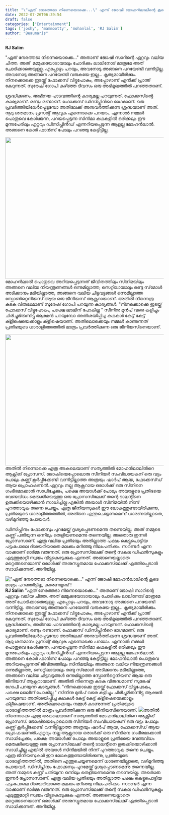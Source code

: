 ```yaml
---
title: "\"ഏത് നേരത്തടാ നിന്നെയൊക്കെ...\" എന്ന് ജോഷി മോഹൻലാലിന്റെ കൂടെ മാത്രം പറഞ്ഞിട്ടില്ല, കാരണമുണ്ട് !"
date: 2022-07-26T06:39:54
draft: false
categories: ["Entertainment"]
tags: ['joshy', 'mammootty', 'mohanlal', 'RJ Salim']
author: "Beaumaris"
---
```


<strong>RJ Salim </strong>

"ഏത് നേരത്തടാ നിന്നെയൊക്കെ..." അതാണ് ജോഷി സാറിന്റെ ഏറ്റവും വലിയ ചീത്ത. അത്  മമ്മുക്കയോടായാലും ചോദിക്കും ലാലിനോട് മാത്രമേ അത് ചോദിക്കാതെയുള്ളൂ. എപ്പോഴും പറയും, അവനോടു അങ്ങനെ പറയേണ്ടി വന്നിട്ടില്ല. അവനോടു അങ്ങനെ പറയേണ്ടി വരുകയേ ഇല്ല... കൃത്യമായിരിക്കും. നിനക്കൊക്കെ ഇടയ്ക്ക് ഫോക്കസ് വിട്ടുപോകും, അപ്പോഴാണ് എനിക്ക് പ്രാന്ത് കേറുന്നത്. സുരേഷ് ഗോപി കഴിഞ്ഞ ദിവസം ഒരു അഭിമുഖത്തിൽ പറഞ്ഞതാണ്.

ശ്രദ്ധിക്കണം, അഭിനയ പാടവത്തിന്റെ കാര്യമല്ല പറയുന്നത്. ഫോക്കസിന്റെ കാര്യമാണ്. രണ്ടും രണ്ടാണ്. ഫോക്കസ് ഡിസിപ്ലിൻറെ ഭാഗമാണ്. ഒരു പ്രവർത്തിയിലേർപ്പെടുമ്പോ അതിലേക്ക് അനുവർത്തിക്കുന്ന ശ്രദ്ധയാണ് അത്. നൂറു ശതമാനം പ്രസന്റ് ആവുക എന്നൊക്കെ പറയാം. എന്നാൽ നമ്മൾ പൊതുവെ കേൾക്കുന്ന, പറയപ്പെടുന്ന സിനിമാ കഥകളിൽ ഒരിക്കലും ഈ മൂന്നുപേരിലും ഏറ്റവും ഡിസിപ്ലിൻഡ് എന്നറിയപ്പെടുന്ന ആളല്ല മോഹൻലാൽ. അങ്ങനെ കോർ ഫാൻസ്‌ പോലും പറഞ്ഞു കേട്ടിട്ടില്ല.

<img class="size-full wp-image-344165 aligncenter" src="https://cdn.boolokam.com/articles/2022/07/fqfff.jpg" alt="" width="600" height="450" />മോഹൻലാൽ പൊതുവെ അറിയപ്പെടുന്നത് ജീവിതത്തിലും സിനിമയിലും അങ്ങനെ വലിയ നിയന്ത്രണങ്ങൾ ഒന്നുമില്ലാത്ത, സെറ്റിലായാലും രണ്ടു സ്‌മോൾ അടിക്കാനും മടിയില്ലാത്ത, അങ്ങനെ വലിയ ചിട്ടവട്ടങ്ങൾ ഒന്നുമില്ലാത്ത സ്പോൺറ്റെനിയസ് ആയ ഒരു ജീനിയസ് ആക്റ്ററായാണ്. അതിൽ നിന്നെത്ര കടക വിരുദ്ധമാണ് സുരേഷ് ഗോപി പറയുന്ന കാര്യങ്ങൾ.
"നിനക്കൊക്കെ ഇടയ്ക്ക് ഫോക്കസ് വിട്ടുപോകും, പക്ഷെ ലാലിന് പോകില്ല "
സീനിനു മുൻപ് വരെ കളിച്ചും ചിരിച്ചുമിരുന്നിട്ടു ആക്ഷൻ പറയുമ്പോ അതിശയിപ്പിച്ച കഥകൾ കേട്ട് കേട്ട് ക്ളീഷെയെക്കാളും ക്ളീഷെയാണ്. അതിലൊക്കെയും നമ്മൾ കാണുന്നത് പ്രതിഭയുടെ ധാരാളിത്തത്തിൽ മാത്രം പ്രവർത്തിക്കുന്ന ഒരു ജീനിയസിനെയാണ്.

<img class="wp-image-344166 aligncenter" src="https://cdn.boolokam.com/articles/2022/07/fqqffff.jpg" alt="" width="742" height="417" />അതിൽ നിന്നൊക്കെ എത്ര അകലെയാണ് സത്യത്തിൽ മോഹൻലാലിൻറെ ആക്റ്റിങ് പ്രോസസ്. ജോഷിയെപ്പോലൊരു സീനിയർ സംവിധായകന് ഒരു വട്ടം പോലും കണ്ണ് കൂർപ്പിക്കേണ്ടി വന്നിട്ടില്ലാത്ത അത്രയും ഷാർപ് ആയ, ഫോക്കസ്ഡ് ആയ പ്രൊഫഷണൽ.ഏറ്റവും നല്ല ആക്റ്ററായ ഒരാൾക്ക് ഒരു സീനിനെ ഗംഭീരമാക്കാൻ സാധിച്ചേക്കും, പക്ഷെ അയാൾക്ക് പോലും അയാളുടെ പ്രതിഭയെ വേണ്ടവിധം മെരുക്കിയെടുത്തു ഒരു പ്രോസസിലേക്ക് തന്റെ ടാലന്റിനെ ഉരുക്കിയൊഴിക്കാൻ സാധിച്ചില്ല എങ്കിൽ അയാൾ സിനിമയിൽ നിന്ന് പുറത്താവുക തന്നെ ചെയ്യും. എത്ര ജീനിയസുകൾ ഈ ലോകത്തുണ്ടായിരിക്കുന്നു, പ്രതിഭയുടെ ധാരാളിത്തത്തിൽ, അതിനെ എന്തുചെയ്യണമെന്ന് ധാരണയില്ലാതെ, വഴിമുറിഞ്ഞു പോയവർ.

ഡിസിപ്ലിനും ഫോക്കസും പുറമേയ്ക്ക് ദൃശ്യപ്പെടണമെന്നു തന്നെയില്ല. അത് നമ്മുടെ കണ്ണ് പതിയുന്ന ഒന്നിലും തെളിയണമെന്നു തന്നെയില്ല. അതൊരു ഇന്നർ പ്രോസസാണ്. എത്ര വലിയ പ്രതിഭയും അതില്ലാത്ത പക്ഷം കെട്ടുപൊട്ടിയ പട്ടംപോലെ ദിശയറിയാതെ മലക്കം മറിഞ്ഞു നിലംപതിക്കും.
സറണ്ടർ എന്ന വാക്കാണ് ഓർമ്മ വരുന്നത്. ഒരു പ്രോസസിലേക്ക് തന്റെ സകല ഡിഫൻസുകളും എടുത്തുമാറ്റി സ്വയം വിട്ടുകൊടുക്കുക എന്നത്. അങ്ങനെയല്ലാതെ മറ്റെങ്ങനെയാണ് ഒരാൾക്ക് അനുസ്യൂതമായ ഫോക്കസിലേക്ക് എത്തിപ്പെടാൻ സാധിക്കുന്നത്. അറിയില്ല.


!["ഏത് നേരത്തടാ നിന്നെയൊക്കെ..." എന്ന് ജോഷി മോഹൻലാലിന്റെ കൂടെ മാത്രം പറഞ്ഞിട്ടില്ല, കാരണമുണ്ട് !](https://cdn.boolokam.com/articles/2022/07/fqfff.jpg)**RJ Salim** "ഏത് നേരത്തടാ നിന്നെയൊക്കെ..." അതാണ് ജോഷി സാറിന്റെ ഏറ്റവും വലിയ ചീത്ത. അത് മമ്മുക്കയോടായാലും ചോദിക്കും ലാലിനോട് മാത്രമേ അത് ചോദിക്കാതെയുള്ളൂ. എപ്പോഴും പറയും, അവനോടു അങ്ങനെ പറയേണ്ടി വന്നിട്ടില്ല. അവനോടു അങ്ങനെ പറയേണ്ടി വരുകയേ ഇല്ല... കൃത്യമായിരിക്കും. നിനക്കൊക്കെ ഇടയ്ക്ക് ഫോക്കസ് വിട്ടുപോകും, അപ്പോഴാണ് എനിക്ക് പ്രാന്ത് കേറുന്നത്. സുരേഷ് ഗോപി കഴിഞ്ഞ ദിവസം ഒരു അഭിമുഖത്തിൽ പറഞ്ഞതാണ്. ശ്രദ്ധിക്കണം, അഭിനയ പാടവത്തിന്റെ കാര്യമല്ല പറയുന്നത്. ഫോക്കസിന്റെ കാര്യമാണ്. രണ്ടും രണ്ടാണ്. ഫോക്കസ് ഡിസിപ്ലിൻറെ ഭാഗമാണ്. ഒരു പ്രവർത്തിയിലേർപ്പെടുമ്പോ അതിലേക്ക് അനുവർത്തിക്കുന്ന ശ്രദ്ധയാണ് അത്. നൂറു ശതമാനം പ്രസന്റ് ആവുക എന്നൊക്കെ പറയാം. എന്നാൽ നമ്മൾ പൊതുവെ കേൾക്കുന്ന, പറയപ്പെടുന്ന സിനിമാ കഥകളിൽ ഒരിക്കലും ഈ മൂന്നുപേരിലും ഏറ്റവും ഡിസിപ്ലിൻഡ് എന്നറിയപ്പെടുന്ന ആളല്ല മോഹൻലാൽ. അങ്ങനെ കോർ ഫാൻസ്‌ പോലും പറഞ്ഞു കേട്ടിട്ടില്ല. മോഹൻലാൽ പൊതുവെ അറിയപ്പെടുന്നത് ജീവിതത്തിലും സിനിമയിലും അങ്ങനെ വലിയ നിയന്ത്രണങ്ങൾ ഒന്നുമില്ലാത്ത, സെറ്റിലായാലും രണ്ടു സ്‌മോൾ അടിക്കാനും മടിയില്ലാത്ത, അങ്ങനെ വലിയ ചിട്ടവട്ടങ്ങൾ ഒന്നുമില്ലാത്ത സ്പോൺറ്റെനിയസ് ആയ ഒരു ജീനിയസ് ആക്റ്ററായാണ്. അതിൽ നിന്നെത്ര കടക വിരുദ്ധമാണ് സുരേഷ് ഗോപി പറയുന്ന കാര്യങ്ങൾ. "നിനക്കൊക്കെ ഇടയ്ക്ക് ഫോക്കസ് വിട്ടുപോകും, പക്ഷെ ലാലിന് പോകില്ല " സീനിനു മുൻപ് വരെ കളിച്ചും ചിരിച്ചുമിരുന്നിട്ടു ആക്ഷൻ പറയുമ്പോ അതിശയിപ്പിച്ച കഥകൾ കേട്ട് കേട്ട് ക്ളീഷെയെക്കാളും ക്ളീഷെയാണ്. അതിലൊക്കെയും നമ്മൾ കാണുന്നത് പ്രതിഭയുടെ ധാരാളിത്തത്തിൽ മാത്രം പ്രവർത്തിക്കുന്ന ഒരു ജീനിയസിനെയാണ്. ![](https://cdn.boolokam.com/articles/2022/07/fqqffff.jpg)അതിൽ നിന്നൊക്കെ എത്ര അകലെയാണ് സത്യത്തിൽ മോഹൻലാലിൻറെ ആക്റ്റിങ് പ്രോസസ്. ജോഷിയെപ്പോലൊരു സീനിയർ സംവിധായകന് ഒരു വട്ടം പോലും കണ്ണ് കൂർപ്പിക്കേണ്ടി വന്നിട്ടില്ലാത്ത അത്രയും ഷാർപ് ആയ, ഫോക്കസ്ഡ് ആയ പ്രൊഫഷണൽ.ഏറ്റവും നല്ല ആക്റ്ററായ ഒരാൾക്ക് ഒരു സീനിനെ ഗംഭീരമാക്കാൻ സാധിച്ചേക്കും, പക്ഷെ അയാൾക്ക് പോലും അയാളുടെ പ്രതിഭയെ വേണ്ടവിധം മെരുക്കിയെടുത്തു ഒരു പ്രോസസിലേക്ക് തന്റെ ടാലന്റിനെ ഉരുക്കിയൊഴിക്കാൻ സാധിച്ചില്ല എങ്കിൽ അയാൾ സിനിമയിൽ നിന്ന് പുറത്താവുക തന്നെ ചെയ്യും. എത്ര ജീനിയസുകൾ ഈ ലോകത്തുണ്ടായിരിക്കുന്നു, പ്രതിഭയുടെ ധാരാളിത്തത്തിൽ, അതിനെ എന്തുചെയ്യണമെന്ന് ധാരണയില്ലാതെ, വഴിമുറിഞ്ഞു പോയവർ. ഡിസിപ്ലിനും ഫോക്കസും പുറമേയ്ക്ക് ദൃശ്യപ്പെടണമെന്നു തന്നെയില്ല. അത് നമ്മുടെ കണ്ണ് പതിയുന്ന ഒന്നിലും തെളിയണമെന്നു തന്നെയില്ല. അതൊരു ഇന്നർ പ്രോസസാണ്. എത്ര വലിയ പ്രതിഭയും അതില്ലാത്ത പക്ഷം കെട്ടുപൊട്ടിയ പട്ടംപോലെ ദിശയറിയാതെ മലക്കം മറിഞ്ഞു നിലംപതിക്കും. സറണ്ടർ എന്ന വാക്കാണ് ഓർമ്മ വരുന്നത്. ഒരു പ്രോസസിലേക്ക് തന്റെ സകല ഡിഫൻസുകളും എടുത്തുമാറ്റി സ്വയം വിട്ടുകൊടുക്കുക എന്നത്. അങ്ങനെയല്ലാതെ മറ്റെങ്ങനെയാണ് ഒരാൾക്ക് അനുസ്യൂതമായ ഫോക്കസിലേക്ക് എത്തിപ്പെടാൻ സാധിക്കുന്നത്. അറിയില്ല.
